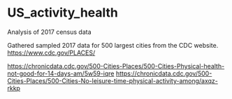 # US_activity_health
Analysis of 2017 census data

Gathered sampled 2017 data for 500 largest cities from the CDC website.
https://www.cdc.gov/PLACES/

https://chronicdata.cdc.gov/500-Cities-Places/500-Cities-Physical-health-not-good-for-14-days-am/5w59-iqre
https://chronicdata.cdc.gov/500-Cities-Places/500-Cities-No-leisure-time-physical-activity-among/axqz-rkkp

